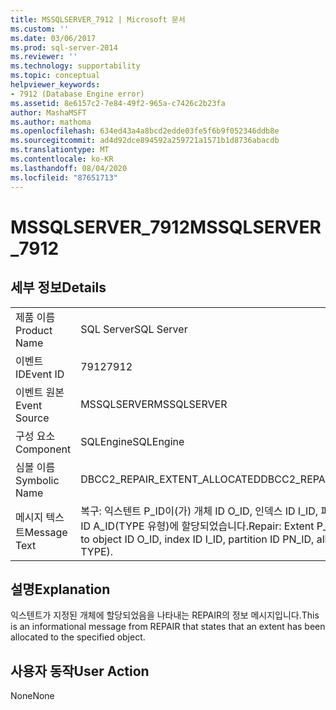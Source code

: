 ```yaml
---
title: MSSQLSERVER_7912 | Microsoft 문서
ms.custom: ''
ms.date: 03/06/2017
ms.prod: sql-server-2014
ms.reviewer: ''
ms.technology: supportability
ms.topic: conceptual
helpviewer_keywords:
- 7912 (Database Engine error)
ms.assetid: 8e6157c2-7e84-49f2-965a-c7426c2b23fa
author: MashaMSFT
ms.author: mathoma
ms.openlocfilehash: 634ed43a4a8bcd2edde03fe5f6b9f052346ddb8e
ms.sourcegitcommit: ad4d92dce894592a259721a1571b1d8736abacdb
ms.translationtype: MT
ms.contentlocale: ko-KR
ms.lasthandoff: 08/04/2020
ms.locfileid: "87651713"
---
```

# <a name="mssqlserver_7912"></a><span data-ttu-id="9de0e-102">MSSQLSERVER_7912</span><span class="sxs-lookup"><span data-stu-id="9de0e-102">MSSQLSERVER_7912</span></span>
    
## <a name="details"></a><span data-ttu-id="9de0e-103">세부 정보</span><span class="sxs-lookup"><span data-stu-id="9de0e-103">Details</span></span>  
  
|||  
|-|-|  
|<span data-ttu-id="9de0e-104">제품 이름</span><span class="sxs-lookup"><span data-stu-id="9de0e-104">Product Name</span></span>|<span data-ttu-id="9de0e-105">SQL Server</span><span class="sxs-lookup"><span data-stu-id="9de0e-105">SQL Server</span></span>|  
|<span data-ttu-id="9de0e-106">이벤트 ID</span><span class="sxs-lookup"><span data-stu-id="9de0e-106">Event ID</span></span>|<span data-ttu-id="9de0e-107">7912</span><span class="sxs-lookup"><span data-stu-id="9de0e-107">7912</span></span>|  
|<span data-ttu-id="9de0e-108">이벤트 원본</span><span class="sxs-lookup"><span data-stu-id="9de0e-108">Event Source</span></span>|<span data-ttu-id="9de0e-109">MSSQLSERVER</span><span class="sxs-lookup"><span data-stu-id="9de0e-109">MSSQLSERVER</span></span>|  
|<span data-ttu-id="9de0e-110">구성 요소</span><span class="sxs-lookup"><span data-stu-id="9de0e-110">Component</span></span>|<span data-ttu-id="9de0e-111">SQLEngine</span><span class="sxs-lookup"><span data-stu-id="9de0e-111">SQLEngine</span></span>|  
|<span data-ttu-id="9de0e-112">심볼 이름</span><span class="sxs-lookup"><span data-stu-id="9de0e-112">Symbolic Name</span></span>|<span data-ttu-id="9de0e-113">DBCC2_REPAIR_EXTENT_ALLOCATED</span><span class="sxs-lookup"><span data-stu-id="9de0e-113">DBCC2_REPAIR_EXTENT_ALLOCATED</span></span>|  
|<span data-ttu-id="9de0e-114">메시지 텍스트</span><span class="sxs-lookup"><span data-stu-id="9de0e-114">Message Text</span></span>|<span data-ttu-id="9de0e-115">복구: 익스텐트 P_ID이(가) 개체 ID O_ID, 인덱스 ID I_ID, 파티션 ID PN_ID, 할당 단위 ID A_ID(TYPE 유형)에 할당되었습니다.</span><span class="sxs-lookup"><span data-stu-id="9de0e-115">Repair: Extent P_ID has been allocated to object ID O_ID, index ID I_ID, partition ID PN_ID, alloc unit ID A_ID (type TYPE).</span></span>|  
  
## <a name="explanation"></a><span data-ttu-id="9de0e-116">설명</span><span class="sxs-lookup"><span data-stu-id="9de0e-116">Explanation</span></span>  
 <span data-ttu-id="9de0e-117">익스텐트가 지정된 개체에 할당되었음을 나타내는 REPAIR의 정보 메시지입니다.</span><span class="sxs-lookup"><span data-stu-id="9de0e-117">This is an informational message from REPAIR that states that an extent has been allocated to the specified object.</span></span>  
  
## <a name="user-action"></a><span data-ttu-id="9de0e-118">사용자 동작</span><span class="sxs-lookup"><span data-stu-id="9de0e-118">User Action</span></span>  
 <span data-ttu-id="9de0e-119">None</span><span class="sxs-lookup"><span data-stu-id="9de0e-119">None</span></span>  
  
  
